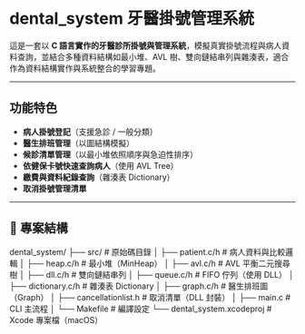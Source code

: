 # dental_system 牙醫掛號管理系統

這是一套以 **C 語言實作的牙醫診所掛號與管理系統**，模擬真實掛號流程與病人資料查詢，並結合多種資料結構如最小堆、AVL 樹、雙向鏈結串列與雜湊表，適合作為資料結構實作與系統整合的學習專題。

---

## 功能特色

-  **病人掛號登記**（支援急診 / 一般分類）
-  **醫生排班管理**（以圖結構模擬）
-  **候診清單管理**（以最小堆依照順序與急迫性排序）
-  **依健保卡號快速查詢病人**（使用 AVL Tree）
-  **繳費與資料紀錄查詢**（雜湊表 Dictionary）
-  **取消掛號管理清單**

---

## 🧱 專案結構
dental_system/ ├── src/ # 原始碼目錄 │ ├── patient.c/h # 病人資料與比較邏輯 │ ├── heap.c/h # 最小堆（MinHeap） │ ├── avl.c/h # AVL 平衡二元搜尋樹 │ ├── dll.c/h # 雙向鏈結串列 │ ├── queue.c/h # FIFO 佇列（使用 DLL） │ ├── dictionary.c/h # 雜湊表 Dictionary │ ├── graph.c/h # 醫生排班圖（Graph） │ ├── cancellationlist.h # 取消清單（DLL 封裝） │ ├── main.c # CLI 主流程 │ └── Makefile # 編譯設定 └── dental_system.xcodeproj # Xcode 專案檔（macOS）


